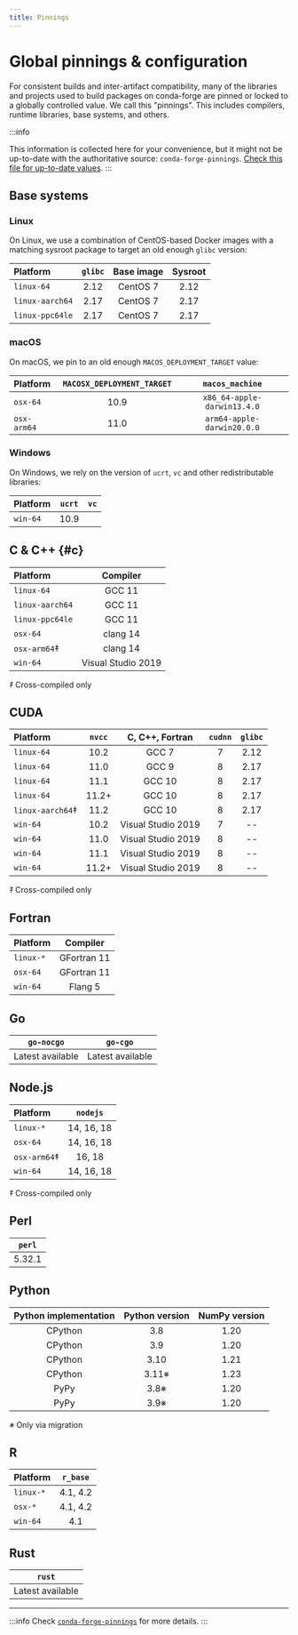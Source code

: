 ```yaml
---
title: Pinnings
---
```


# Global pinnings & configuration

For consistent builds and inter-artifact compatibility, many of the libraries and projects used to build packages on conda-forge are pinned or locked to a globally controlled value. We call this "pinnings". This includes compilers, runtime libraries, base systems, and others.

:::info

This information is collected here for your convenience, but it might not be up-to-date with the authoritative source: `conda-forge-pinnings`.
[Check this file for up-to-date values](https://github.com/conda-forge/conda-forge-pinning-feedstock/blob/main/recipe/conda_build_config.yaml).
:::

## Base systems

### Linux

On Linux, we use a combination of CentOS-based Docker images with a matching sysroot package to target an old enough `glibc` version:

| Platform        | `glibc` | Base image | Sysroot |
| :-------------- | :-----: | :--------: | :-----: |
| `linux-64`      |  2.12   |  CentOS 7  |  2.12   |
| `linux-aarch64` |  2.17   |  CentOS 7  |  2.17   |
| `linux-ppc64le` |  2.17   |  CentOS 7  |  2.17   |

### macOS

On macOS, we pin to an old enough `MACOS_DEPLOYMENT_TARGET` value:

| Platform    | `MACOSX_DEPLOYMENT_TARGET` |       `macos_machine`       |
| :---------- | :------------------------: | :-------------------------: |
| `osx-64`    |            10.9            | `x86_64-apple-darwin13.4.0` |
| `osx-arm64` |            11.0            | `arm64-apple-darwin20.0.0`  |

### Windows

On Windows, we rely on the version of `ucrt`, `vc` and other redistributable libraries:

| Platform | `ucrt` | `vc` |
| :------- | :----: | :--: |
| `win-64` |  10.9  |      |

## C & C++ {#c}

| Platform        |      Compiler      |
| :-------------- | :----------------: |
| `linux-64`      |       GCC 11       |
| `linux-aarch64` |       GCC 11       |
| `linux-ppc64le` |       GCC 11       |
| `osx-64`        |      clang 14      |
| `osx-arm64`‡    |      clang 14      |
| `win-64`        | Visual Studio 2019 |

_‡_ Cross-compiled only <br />

## CUDA

| Platform         | `nvcc` |  C, C++, Fortran   | `cudnn` | `glibc` |
| :--------------- | :----: | :----------------: | :-----: | :-----: |
| `linux-64`       |  10.2  |       GCC 7        |    7    |  2.12   |
| `linux-64`       |  11.0  |       GCC 9        |    8    |  2.17   |
| `linux-64`       |  11.1  |       GCC 10       |    8    |  2.17   |
| `linux-64`       | 11.2+  |       GCC 10       |    8    |  2.17   |
| `linux-aarch64`‡ |  11.2  |       GCC 10       |    8    |  2.17   |
| `win-64`         |  10.2  | Visual Studio 2019 |    7    |   --    |
| `win-64`         |  11.0  | Visual Studio 2019 |    8    |   --    |
| `win-64`         |  11.1  | Visual Studio 2019 |    8    |   --    |
| `win-64`         | 11.2+  | Visual Studio 2019 |    8    |   --    |

_‡_ Cross-compiled only <br />

## Fortran

| Platform  |  Compiler   |
| :-------- | :---------: |
| `linux-*` | GFortran 11 |
| `osx-64`  | GFortran 11 |
| `win-64`  |   Flang 5   |

## Go

|    `go-nocgo`    |     `go-cgo`     |
| :--------------: | :--------------: |
| Latest available | Latest available |

## Node.js

| Platform     |  `nodejs`  |
| :----------- | :--------: |
| `linux-*`    | 14, 16, 18 |
| `osx-64`     | 14, 16, 18 |
| `osx-arm64`‡ |   16, 18   |
| `win-64`     | 14, 16, 18 |

_‡_ Cross-compiled only <br />

## Perl

| `perl` |
| :----: |
| 5.32.1 |

## Python

| Python implementation | Python version | NumPy version |
| :-------------------: | :------------: | :-----------: |
|        CPython        |      3.8       |     1.20      |
|        CPython        |      3.9       |     1.20      |
|        CPython        |      3.10      |     1.21      |
|        CPython        |     3.11※      |     1.23      |
|         PyPy          |      3.8※      |     1.20      |
|         PyPy          |      3.9※      |     1.20      |

_※_ Only via migration

## R

| Platform  | `r_base` |
| :-------- | :------: |
| `linux-*` | 4.1, 4.2 |
| `osx-*`   | 4.1, 4.2 |
| `win-64`  |   4.1    |

## Rust

|      `rust`      |
| :--------------: |
| Latest available |

---

:::info
Check [`conda-forge-pinnings`](https://github.com/conda-forge/conda-forge-pinning-feedstock/blob/main/recipe/conda_build_config.yaml) for more details.
:::

